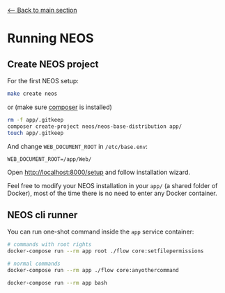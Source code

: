 [<-- Back to main section](DOCKER-STARTUP.md)

# Running NEOS

## Create NEOS project

For the first NEOS setup:

```bash
make create neos
```

or (make sure [composer](https://getcomposer.org/) is installed)

```bash
rm -f app/.gitkeep
composer create-project neos/neos-base-distribution app/
touch app/.gitkeep
```

And change `WEB_DOCUMENT_ROOT` in `/etc/base.env`:

    WEB_DOCUMENT_ROOT=/app/Web/
    
Open <http://localhost:8000/setup> and follow installation wizard.

Feel free to modify your NEOS installation in your `app/` (a shared folder of Docker),
most of the time there is no need to enter any Docker container.

## NEOS cli runner

You can run one-shot command inside the `app` service container:

```bash
# commands with root rights
docker-compose run --rm app root ./flow core:setfilepermissions

# normal commands
docker-compose run --rm app ./flow core:anyothercommand

docker-compose run --rm app bash
```
